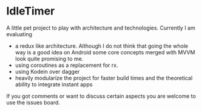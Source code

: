 # IdleTimer

A little pet project to play with architecture and technologies. Currently I am evaluating
* a redux like architecture. Although I do not think that going the whole way is a good idea on Android some core concepts merged with MVVM look quite promising to me. 
* using coroutines as a replacement for rx. 
* using Kodein over dagger
* heavily modularize the project for faster build times and the theoretical ability to integrate instant apps  

If you got comments or want to discuss certain aspects you are welcome to use the issues board.
